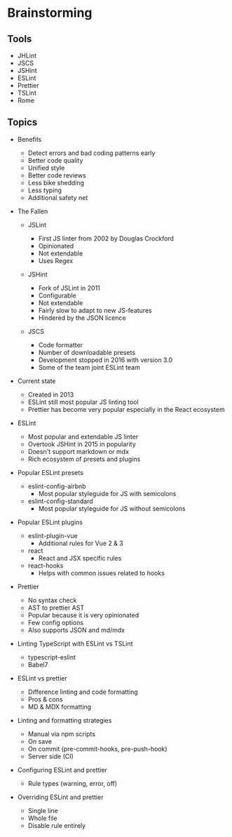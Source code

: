 # Brainstorming

## Tools

* JHLint
* JSCS
* JSHint
* ESLint
* Prettier
* TSLint
* Rome

## Topics

* Benefits
  * Detect errors and bad coding patterns early
  * Better code quality
  * Unified style
  * Better code reviews
  * Less bike shedding
  * Less typing
  * Additional safety net


* The Fallen
  * JSLint
    * First JS linter from 2002 by Douglas Crockford
    * Opinionated
    * Not extendable
    * Uses Regex

  * JSHint
    * Fork of JSLint in 2011
    * Configurable
    * Not extendable
    * Fairly slow to adapt to new JS-features
    * Hindered by the JSON licence

  * JSCS
    * Code formatter
    * Number of downloadable presets
    * Development stopped in 2016 with version 3.0
    * Some of the team joint ESLint team

* Current state
  * Created in 2013
  * ESLint still most popular JS linting tool
  * Prettier has become very popular especially in the React ecosystem

* ESLint
  * Most popular and extendable JS linter
  * Overtook JSHint in 2015 in popularity
  * Doesn't support markdown or mdx
  * Rich ecosystem of presets and plugins

* Popular ESLint presets
  * eslint-config-airbnb
    * Most popular styleguide for JS with semicolons
  * eslint-config-standard
    * Most popular styleguide for JS without semicolons

* Popular ESLint plugins
  * eslint-plugin-vue
    * Additional rules for Vue 2 & 3
  * react
    * React and JSX specific rules
  * react-hooks
    * Helps with common issues related to hooks


* Prettier
  * No syntax check
  * AST to prettier AST
  * Popular because it is very opinionated
  * Few config options
  * Also supports JSON and md/mdx

* Linting TypeScript with ESLint vs TSLint
  * typescript-eslint
  * Babel7

* ESLint vs prettier
  * Difference linting and code formatting
  * Pros & cons
  * MD & MDX formatting

* Linting and formatting strategies
  * Manual via npm scripts
  * On save
  * On commit (pre-commit-hooks, pre-push-hook)
  * Server side (CI)

* Configuring ESLint and prettier
  * Rule types (warning, error, off)

* Overriding ESLint and prettier
  * Single line
  * Whole file
  * Disable rule entirely

